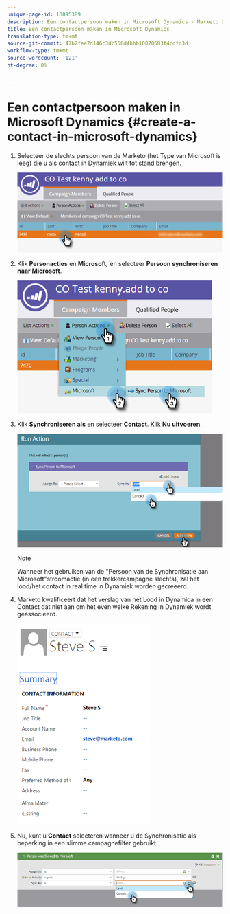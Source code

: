 ```yaml
---
unique-page-id: 10095389
description: Een contactpersoon maken in Microsoft Dynamics - Marketo Docs - Productdocumentatie
title: Een contactpersoon maken in Microsoft Dynamics
translation-type: tm+mt
source-git-commit: 47b2fee7d146c3dc558d4bbb10070683f4cdfd3d
workflow-type: tm+mt
source-wordcount: '121'
ht-degree: 0%

---
```



# Een contactpersoon maken in Microsoft Dynamics {#create-a-contact-in-microsoft-dynamics}

1. Selecteer de slechts persoon van de Marketo (het Type van Microsoft is leeg) die u als contact in Dynamiek wilt tot stand brengen.

   ![](assets/one.png)

1. Klik **Personacties** en **Microsoft,** en selecteer **Persoon synchroniseren naar Microsoft**.

   ![](assets/two.png)

1. Klik **Synchroniseren als** en selecteer **Contact**. Klik **Nu uitvoeren**.

   ![](assets/three.png)

   >[!NOTE]
   >
   >Wanneer het gebruiken van de &quot;Persoon van de Synchronisatie aan Microsoft&quot;stroomactie (in een trekkercampagne slechts), zal het lood/het contact in real time in Dynamiek worden gecreeerd.

1. Marketo kwalificeert dat het verslag van het Lood in Dynamica in een Contact dat niet aan om het even welke Rekening in Dynamiek wordt geassocieerd.

   ![](assets/image2015-10-23-9-3a43-3a33.png)

1. Nu, kunt u **Contact** selecteren wanneer u de Synchronisatie als beperking in een slimme campagnefilter gebruikt.

   ![](assets/five.png)

